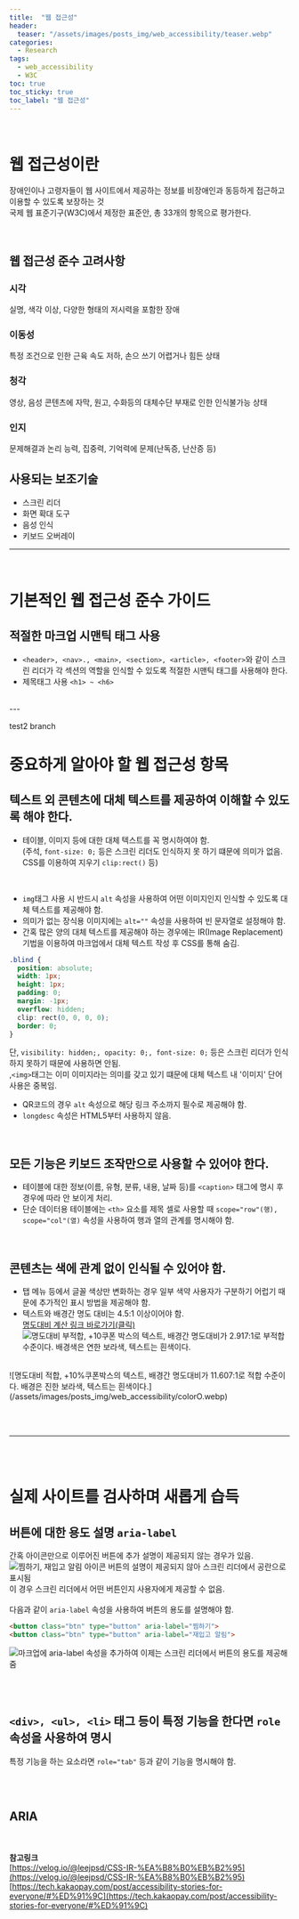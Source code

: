 ```yaml
---
title:  "웹 접근성"
header:
  teaser: "/assets/images/posts_img/web_accessibility/teaser.webp"
categories: 
  - Research
tags:
  - web_accessibility
  - W3C
toc: true
toc_sticky: true
toc_label: "웹 접근성"
---
```

<br>

# 웹 접근성이란
장애인이나 고령자들이 웹 사이트에서 제공하는 정보를 비장애인과 동등하게 접근하고 이용할 수 있도록 보장하는 것
<br>
국제 웹 표준기구(W3C)에서 제정한 표준안, 총 33개의 항목으로 평가한다.

<br>

## 웹 접근성 준수 고려사항
### 시각
실명, 색각 이상, 다양한 형태의 저시력을 포함한 장애
<br>

### 이동성
특정 조건으로 인한 근육 속도 저하, 손으 쓰기 어렵거나 힘든 상태
<br>

### 청각
영상, 음성 콘텐츠에 자막, 원고, 수화등의 대체수단 부재로 인한 인식불가능 상태
<br>

### 인지
문제해결과 논리 능력, 집중력, 기억력에 문제(난독증, 난산증 등)
<br>




## 사용되는 보조기술
- 스크린 리더
- 화면 확대 도구
- 음성 인식
- 키보드 오버레이


---
<br>

# 기본적인 웹 접근성 준수 가이드
## 적절한 마크업 시맨틱 태그 사용
- `<header>, <nav>., <main>, <section>, <article>, <footer>`와 같이 스크린 리더가 각 섹션의 역할을 인식할 수 있도록 적절한 시맨틱 태그를 사용해야 한다.
- 제목태그 사용 `<h1> ~ <h6>`

<br>
---
<br>

test2 branch

# 중요하게 알아야 할 웹 접근성 항목
## 텍스트 외 콘텐츠에 대체 텍스트를 제공하여 이해할 수 있도록 해야 한다.
- 테이블, 이미지 등에 대한 대체 텍스트를 꼭 명시하여야 함.   
(주석, `font-size: 0;` 등은 스크린 리더도 인식하지 못 하기 떄문에 의미가 없음. CSS를 이용하여 지우기 `clip:rect()` 등)
<br>

- `img`태그 사용 시 반드시 `alt` 속성을 사용하여 어떤 이미지인지 인식할 수 있도록 대체 텍스트를 제공해야 함.   
- 의미가 없는 장식용 이미지에는 `alt=""` 속성을 사용하여 빈 문자열로 설정해야 함.
- 간혹 많은 양의 대체 텍스트를 제공해야 하는 경우에는 IR(Image Replacement)기법을 이용하여 마크업에서 대체 텍스트 작성 후 CSS를 통해 숨김.
```css
.blind {
  position: absolute;
  width: 1px;
  height: 1px;
  padding: 0;
  margin: -1px;
  overflow: hidden;
  clip: rect(0, 0, 0, 0);
  border: 0;
}
```
단, `visibility: hidden;, opacity: 0;, font-size: 0;` 등은 스크린 리더가 인식하지 못하기 때문에 사용하면 안됨.   
 ,`<img>`태그는 이미 이미지라는 의미를 갖고 있기 떄문에 대체 텍스트 내 '이미지' 단어 사용은 중복임.

- QR코드의 경우 `alt` 속성으로 해당 링크 주소까지 필수로 제공해야 함.
- `longdesc` 속성은 HTML5부터 사용하지 않음.



<br>

## 모든 기능은 키보드 조작만으로 사용할 수 있어야 한다.
- 테이블에 대한 정보(이름, 유형, 분류, 내용, 날짜 등)를 `<caption>` 태그에 명시 후 경우에 따라 안 보이게 처리.
- 단순 데이터용 테이블에는 `<th>` 요소를 제목 셀로 사용할 때 `scope="row"(행), scope="col"(열)` 속성을 사용하여 행과 열의 관계를 명시해야 함.

<br>

## 콘텐츠는 색에 관계 없이 인식될 수 있어야 함.
- 탭 메뉴 등에서 글꼴 색상만 변화하는 경우 일부 색약 사용자가 구분하기 어럽기 때문에 추가적인 표시 방법을 제공해야 함.
- 텍스트와 배경간 명도 대비는 4.5:1 이상이어야 함.   
[명도대비 계산 링크 바로가기(클릭)](https://sitero.co.kr/contrast)
![명도대비 부적합, +10쿠폰 박스의 텍스트, 배경간 명도대비가 2.917:1로 부적합 수준이다. 배경색은 연한 보라색, 텍스트는 흰색이다.](/assets/images/posts_img/web_accessibility/colorX.webp)
<br>
![명도대비 적합, +10%쿠폰박스의 텍스트, 배경간 명도대비가 11.607:1로 적합 수준이다. 배경은 진한 보라색, 텍스트는 흰색이다.](/assets/images/posts_img/web_accessibility/colorO.webp)

<br><br>


---

<br><br>

# 실제 사이트를 검사하며 새롭게 습득

## 버튼에 대한 용도 설명 `aria-label`
간혹 아이콘만으로 이루어진 버튼에 추가 설명이 제공되지 않는 경우가 있음.   
![찜하기, 재입고 알림 아이콘 버튼의 설명이 제공되지 않아 스크린 리더에서 공란으로 표시됨](/assets/images/posts_img/web_accessibility/button_captionX.webp)   
이 경우 스크린 리더에서 어떤 버튼인지 사용자에게 제공할 수 없음.
<br><br>
다음과 같이 `aria-label` 속성을 사용하여 버튼의 용도를 설명해야 함.
```html
<button class="btn" type="button" aria-label="찜하기">
<button class="btn" type="button" aria-label="재입고 알림">
```
![마크업에 aria-label 속성을 추가하여 이제는 스크린 리더에서 버튼의 용도를 제공해줌](/assets/images/posts_img/web_accessibility/button_captionO.webp)   

<br><br>

## `<div>, <ul>, <li>` 태그 등이 특정 기능을 한다면 `role` 속성을 사용하여 명시
특정 기능을 하는 요소라면 `role="tab"` 등과 같이 기능을 명시해야 함.

<br><br>

## ARIA




<br><br>
**참고링크**   
[https://velog.io/@leejpsd/CSS-IR-%EA%B8%B0%EB%B2%95](https://velog.io/@leejpsd/CSS-IR-%EA%B8%B0%EB%B2%95)   
[https://tech.kakaopay.com/post/accessibility-stories-for-everyone/#%ED%91%9C](https://tech.kakaopay.com/post/accessibility-stories-for-everyone/#%ED%91%9C)